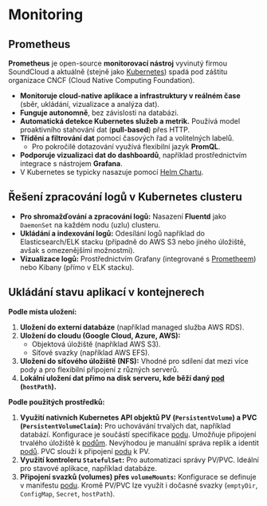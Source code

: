 # Monitoring

## Prometheus
**Prometheus** je open-source **monitorovací nástroj** vyvinutý firmou SoundCloud a aktuálně (stejně jako [Kubernetes](https://github.com/ILXNAH/devops-case-study/blob/main/cz/kubernetes-cz.md#kubernetes)) spadá pod záštitu organizace CNCF (Cloud Native Computing Foundation).
- **Monitoruje cloud-native aplikace a infrastruktury v reálném čase** (sběr, ukládání, vizualizace a analýza dat).
- **Funguje autonomně**, bez závislosti na databázi.
- **Automatická detekce Kubernetes služeb a metrik.** Používá model proaktivního stahování dat (**pull-based**) přes HTTP.
- **Třídění a filtrování dat** pomocí časových řad a volitelných labelů. 
    - Pro pokročilé dotazování využívá flexibilní jazyk **PromQL**.
- **Podporuje vizualizaci dat do dashboardů**, například prostřednictvím integrace s nástrojem **Grafana**.
- V Kubernetes se typicky nasazuje pomocí [Helm Chartu](https://github.com/ILXNAH/devops-case-study/blob/main/cz/gitops-cz.md#helm-a-jeho-vyu%C5%BEit%C3%AD).

## Řešení zpracování logů v Kubernetes clusteru
- **Pro shromažďování a zpracování logů:**  Nasazení **Fluentd** jako `DaemonSet` na každém nodu (uzlu) clusteru.
- **Ukládání a indexování logů:** Odesílání logů například do Elasticsearch/ELK stacku (případně do AWS S3 nebo jiného úložiště, avšak s omezenějšími možnostmi).
- **Vizualizace logů:** Prostřednictvím Grafany (integrované s [Prometheem](#prometheus)) nebo Kibany (přímo v ELK stacku).

## Ukládání stavu aplikací v kontejnerech
**Podle místa uložení:**
1. **Uložení do externí databáze** (například managed služba AWS RDS).
2. **Uložení do cloudu (Google Cloud, Azure, AWS):**
    - Objektová úložiště (například AWS S3).
    - Síťové svazky (například AWS EFS).
3. **Uložení do síťového úložiště (NFS):** Vhodné pro sdílení dat mezi více pody a pro flexibilní připojení z různých serverů.
4. **Lokální uložení dat přímo na disk serveru, kde běží daný [pod](https://github.com/ILXNAH/devops-case-study/blob/main/cz/kubernetes-cz.md#pod-vs-kontejner) (`hostPath`).**

**Podle použitých prostředků:**
1. **Využití nativních Kubernetes API objektů PV (`PersistentVolume`) a PVC (`PersistentVolumeClaim`):** Pro uchovávání trvalých dat, například databází. Konfigurace je součástí specifikace [podu](https://github.com/ILXNAH/devops-case-study/blob/main/cz/kubernetes-cz.md#pod-vs-kontejner). Umožňuje připojení trvalého úložiště k [podům](https://github.com/ILXNAH/devops-case-study/blob/main/cz/kubernetes-cz.md#pod-vs-kontejner). Nevýhodou je manuální správa replik a identit [podů](https://github.com/ILXNAH/devops-case-study/blob/main/cz/kubernetes-cz.md#pod-vs-kontejner). PVC slouží k připojení [podu](https://github.com/ILXNAH/devops-case-study/blob/main/cz/kubernetes-cz.md#pod-vs-kontejner) k PV.
2. **Využití kontroleru `StatefulSet`:** Pro automatizaci správy PV/PVC. Ideální pro stavové aplikace, například databáze.
3. **Připojení svazků (volumes) přes `volumeMounts`:** Konfigurace se definuje v manifestu [podu]((https://github.com/ILXNAH/devops-case-study/blob/main/cz/kubernetes-cz.md#pod-vs-kontejner)). Kromě PV/PVC lze využít i dočasné svazky (`emptyDir`, `ConfigMap`, `Secret`, `hostPath`).